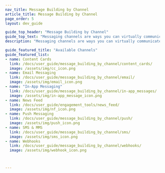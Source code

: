 ```yaml
---
nav_title: Message Building by Channel
article_title: Message Building by Channel
page_order: 5
layout: dev_guide

guide_top_header: "Message Building by Channel"
guide_top_text: "Messaging channels are ways you can virtually communicate with your customers - through push notifications on their phone or web browser, email, in-app messages, and so much more! If you want to learn more about these channels and how to utilize them with Braze, check out the sections listed below. Or, check out <a href='https://lab.braze.com/series/messaging-channels' target='_blank'>our LAB courses on Messaging Channels</a>!"
description: "Messaging channels are ways you can virtually communicate with your customers - through push notifications on their phone or web browser, email, in-app messages, and so much more!"

guide_featured_title: "Available Channels"
guide_featured_list:
- name: Content Cards
  link: /docs/user_guide/message_building_by_channel/content_cards/
  image: /assets/img/cc_icon.png
- name: Email Messaging
  link: /docs/user_guide/message_building_by_channel/email/
  image: /assets/img/email_icon.png
- name: "In-App Messaging"
  link: /docs/user_guide/message_building_by_channel/in-app_messages/
  image: /assets/img/in-app_message_icon.png
- name: News Feed
  link: /docs/user_guide/engagement_tools/news_feed/
  image: /assets/img/nf_icon.png
- name: Push Messaging
  link: /docs/user_guide/message_building_by_channel/push/
  image: /assets/img/push_icon.png
- name: SMS & MMS
  link: /docs/user_guide/message_building_by_channel/sms/
  image: /assets/img/sms_icon.png
- name: Webhooks
  link: /docs/user_guide/message_building_by_channel/webhooks/
  image: /assets/img/webhook_icon.png



---
```

